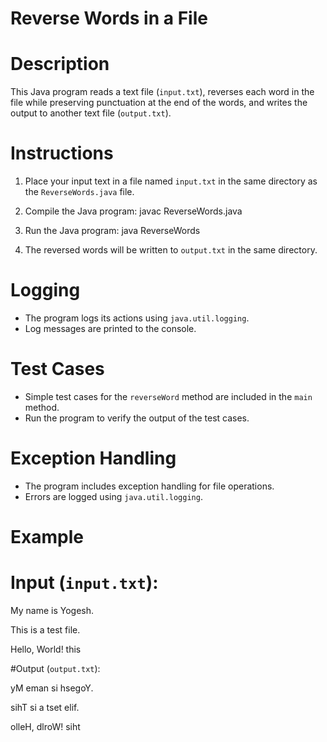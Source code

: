 
# Reverse Words in a File

# Description
This Java program reads a text file (`input.txt`), reverses each word in the file while preserving punctuation at the end of the words, and writes the output to another text file (`output.txt`).

# Instructions
1. Place your input text in a file named `input.txt` in the same directory as the `ReverseWords.java` file.
2. Compile the Java program:
    javac ReverseWords.java

3. Run the Java program:
    java ReverseWords
    
4. The reversed words will be written to `output.txt` in the same directory.

# Logging
- The program logs its actions using `java.util.logging`.
- Log messages are printed to the console.

# Test Cases
- Simple test cases for the `reverseWord` method are included in the `main` method.
- Run the program to verify the output of the test cases.

# Exception Handling
- The program includes exception handling for file operations.
- Errors are logged using `java.util.logging`.

# Example
# Input (`input.txt`):

My name is Yogesh.

This is a test file.

Hello, World! this

#Output (`output.txt`):

yM eman si hsegoY.

sihT si a tset elif.

olleH, dlroW! siht

